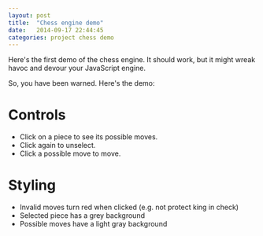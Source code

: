 ```yaml
---
layout: post
title:  "Chess engine demo"
date:   2014-09-17 22:44:45
categories: project chess demo
---
```


Here's the first demo of the chess engine. It should work, but it might wreak havoc and devour your JavaScript engine.

So, you have been warned. Here's the demo:

# Controls

- Click on a piece to see its possible moves.
- Click again to unselect.
- Click a possible move to move.

# Styling

- Invalid moves turn red when clicked (e.g. not protect king in check)
- Selected piece has a grey background
- Possible moves have a light gray background

<div class="ch-container">
	<script src="http://code.jquery.com/jquery-2.1.1.min.js"></script>
	<script src="/js/ch-engine.js"></script>
	<script src="/js/chess-sp-client.js"></script>
</div>